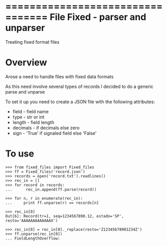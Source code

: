 =================================
 File Fixed - parser and unparser
=================================

Treating fixed format files

Overview
========

Arose a need to handle files with fixed data formats

As this need involve several types of records I decided to do a generic parse and unparse

To set it up you need to create a JSON file with the following attributes:

- field    - field name
- type     - str or int
- length   - field length
- decimals - if decimals else zero
- sign     - 'True' if signaled field else 'False'

To use
======

    >>> from fixed_files import Fixed_files
    >>> ff = Fixed_files('record.json')
    >>> records = open('record.txt').readlines()
    >>> rec_in = []
    >>> for record in records:
    ...      rec_in.append(ff.parse(record))
    
    >>> for n, r in enumerate(rec_in):
    ...     print ff.unparse(r) == records[n]
        
    >>> rec_in[0]                                               
    Out[6]: Record(tr=1, seq=1234567890.12, estado='SP', resto='AAAAAAAAAAAAAX')     

    >>> rec_in[0] = rec_in[0]._replace(resto='Z12345678901234Z')
    >>> ff.unparse(rec_in[0])
    ... FieldLengthOverflow:

